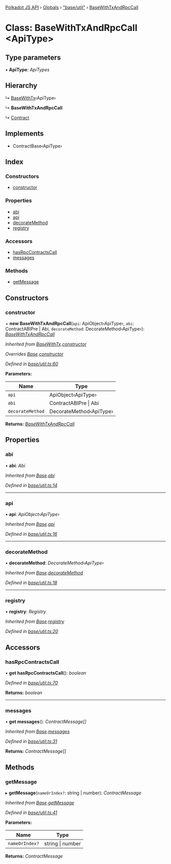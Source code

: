 [Polkadot JS API](../README.md) › [Globals](../globals.md) › ["base/util"](../modules/_base_util_.md) › [BaseWithTxAndRpcCall](_base_util_.basewithtxandrpccall.md)

# Class: BaseWithTxAndRpcCall <**ApiType**>

## Type parameters

▪ **ApiType**: *ApiTypes*

## Hierarchy

  ↳ [BaseWithTx](_base_util_.basewithtx.md)‹ApiType›

  ↳ **BaseWithTxAndRpcCall**

  ↳ [Contract](_base_contract_.contract.md)

## Implements

* ContractBase‹ApiType›

## Index

### Constructors

* [constructor](_base_util_.basewithtxandrpccall.md#constructor)

### Properties

* [abi](_base_util_.basewithtxandrpccall.md#abi)
* [api](_base_util_.basewithtxandrpccall.md#api)
* [decorateMethod](_base_util_.basewithtxandrpccall.md#decoratemethod)
* [registry](_base_util_.basewithtxandrpccall.md#registry)

### Accessors

* [hasRpcContractsCall](_base_util_.basewithtxandrpccall.md#hasrpccontractscall)
* [messages](_base_util_.basewithtxandrpccall.md#messages)

### Methods

* [getMessage](_base_util_.basewithtxandrpccall.md#getmessage)

## Constructors

###  constructor

\+ **new BaseWithTxAndRpcCall**(`api`: ApiObject‹ApiType›, `abi`: ContractABIPre | Abi, `decorateMethod`: DecorateMethod‹ApiType›): *[BaseWithTxAndRpcCall](_base_util_.basewithtxandrpccall.md)*

*Inherited from [BaseWithTx](_base_util_.basewithtx.md).[constructor](_base_util_.basewithtx.md#constructor)*

*Overrides [Base](_base_util_.base.md).[constructor](_base_util_.base.md#constructor)*

*Defined in [base/util.ts:60](https://github.com/polkadot-js/api/blob/9eb44d6e89/packages/api-contract/src/base/util.ts#L60)*

**Parameters:**

Name | Type |
------ | ------ |
`api` | ApiObject‹ApiType› |
`abi` | ContractABIPre &#124; Abi |
`decorateMethod` | DecorateMethod‹ApiType› |

**Returns:** *[BaseWithTxAndRpcCall](_base_util_.basewithtxandrpccall.md)*

## Properties

###  abi

• **abi**: *Abi*

*Inherited from [Base](_base_util_.base.md).[abi](_base_util_.base.md#abi)*

*Defined in [base/util.ts:14](https://github.com/polkadot-js/api/blob/9eb44d6e89/packages/api-contract/src/base/util.ts#L14)*

___

###  api

• **api**: *ApiObject‹ApiType›*

*Inherited from [Base](_base_util_.base.md).[api](_base_util_.base.md#api)*

*Defined in [base/util.ts:16](https://github.com/polkadot-js/api/blob/9eb44d6e89/packages/api-contract/src/base/util.ts#L16)*

___

###  decorateMethod

• **decorateMethod**: *DecorateMethod‹ApiType›*

*Inherited from [Base](_base_util_.base.md).[decorateMethod](_base_util_.base.md#decoratemethod)*

*Defined in [base/util.ts:18](https://github.com/polkadot-js/api/blob/9eb44d6e89/packages/api-contract/src/base/util.ts#L18)*

___

###  registry

• **registry**: *Registry*

*Inherited from [Base](_base_util_.base.md).[registry](_base_util_.base.md#registry)*

*Defined in [base/util.ts:20](https://github.com/polkadot-js/api/blob/9eb44d6e89/packages/api-contract/src/base/util.ts#L20)*

## Accessors

###  hasRpcContractsCall

• **get hasRpcContractsCall**(): *boolean*

*Defined in [base/util.ts:70](https://github.com/polkadot-js/api/blob/9eb44d6e89/packages/api-contract/src/base/util.ts#L70)*

**Returns:** *boolean*

___

###  messages

• **get messages**(): *ContractMessage[]*

*Inherited from [Base](_base_util_.base.md).[messages](_base_util_.base.md#messages)*

*Defined in [base/util.ts:31](https://github.com/polkadot-js/api/blob/9eb44d6e89/packages/api-contract/src/base/util.ts#L31)*

**Returns:** *ContractMessage[]*

## Methods

###  getMessage

▸ **getMessage**(`nameOrIndex?`: string | number): *ContractMessage*

*Inherited from [Base](_base_util_.base.md).[getMessage](_base_util_.base.md#getmessage)*

*Defined in [base/util.ts:41](https://github.com/polkadot-js/api/blob/9eb44d6e89/packages/api-contract/src/base/util.ts#L41)*

**Parameters:**

Name | Type |
------ | ------ |
`nameOrIndex?` | string &#124; number |

**Returns:** *ContractMessage*
